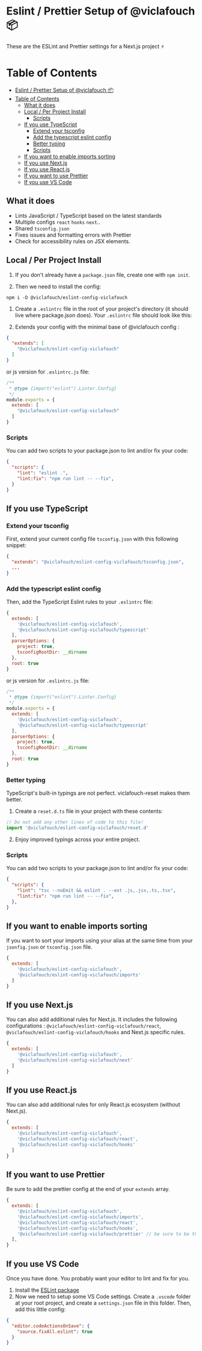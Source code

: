 # Eslint / Prettier Setup of @viclafouch 📦

These are the ESLint and Prettier settings for a Next.js project ⚡️


# Table of Contents

- [Eslint / Prettier Setup of @viclafouch 📦](#eslint--prettier-setup-of-viclafouch-)
- [Table of Contents](#table-of-contents)
  - [What it does](#what-it-does)
  - [Local / Per Project Install](#local--per-project-install)
    - [Scripts](#scripts)
  - [If you use TypeScript](#if-you-use-typescript)
    - [Extend your tsconfig](#extend-your-tsconfig)
    - [Add the typescript eslint config](#add-the-typescript-eslint-config)
    - [Better typing](#better-typing)
    - [Scripts](#scripts-1)
  - [If you want to enable imports sorting](#if-you-want-to-enable-imports-sorting)
  - [If you use Next.js](#if-you-use-nextjs)
  - [If you use React.js](#if-you-use-reactjs)
  - [If you want to use Prettier](#if-you-want-to-use-prettier)
  - [If you use VS Code](#if-you-use-vs-code)

## What it does

* Lints JavaScript / TypeScript based on the latest standards
* Multiple configs `react` `hooks` `next`..
* Shared `tsconfig.json`
* Fixes issues and formatting errors with Prettier
* Check for accessibility rules on JSX elements.

## Local / Per Project Install

1. If you don't already have a `package.json` file, create one with `npm init`.

2. Then we need to install the config:

```
npm i -D @viclafouch/eslint-config-viclafouch
```

1. Create a `.eslintrc` file in the root of your project's directory (it should live where package.json does). Your `.eslintrc` file should look like this:

2. Extends your config with the minimal base of @viclafouch config :

```json
{
  "extends": [
    "@viclafouch/eslint-config-viclafouch"
  ]
}
```

or js version for `.eslintrc.js` file:

```js
/**
 * @type {import("eslint").Linter.Config}
 */
module.exports = {
  extends: [
    "@viclafouch/eslint-config-viclafouch"
  ]
}
```

### Scripts

You can add two scripts to your package.json to lint and/or fix your code:

```json
{
  "scripts": {
    "lint": "eslint .",
    "lint:fix": "npm run lint -- --fix",
  }
}
```
## If you use TypeScript

### Extend your tsconfig

First, extend your current config file `tsconfig.json` with this following snippet:

```json
{
  "extends": "@viclafouch/eslint-config-viclafouch/tsconfig.json",
  ...
}
```

### Add the typescript eslint config

Then, add the TypeScript Eslint rules to your `.eslintrc` file:

```js
{
  extends: [
    '@viclafouch/eslint-config-viclafouch',
    '@viclafouch/eslint-config-viclafouch/typescript'
  ],
  parserOptions: {
    project: true,
    tsconfigRootDir: __dirname
  },
  root: true
}
```

or js version for `.eslintrc.js` file:

```js
/**
 * @type {import("eslint").Linter.Config}
 */
module.exports = {
  extends: [
    '@viclafouch/eslint-config-viclafouch',
    '@viclafouch/eslint-config-viclafouch/typescript'
  ],
  parserOptions: {
    project: true,
    tsconfigRootDir: __dirname
  },
  root: true
}
```

### Better typing

TypeScript's built-in typings are not perfect. viclafouch-reset makes them better.

1. Create a `reset.d.ts` file in your project with these contents:

```ts
// Do not add any other lines of code to this file!
import '@viclafouch/eslint-config-viclafouch/reset.d'
```

2. Enjoy improved typings across your entire project.

### Scripts

You can add two scripts to your package.json to lint and/or fix your code:

```json
{
  "scripts": {
    "lint": "tsc --noEmit && eslint . --ext .js,.jsx,.ts,.tsx",
    "lint:fix": "npm run lint -- --fix",
  },
}
```

## If you want to enable imports sorting

If you want to sort your imports using your alias at the same time from your `jsonfig.json` or `tsconfig.json` file.

```js
{
  extends: [
    '@viclafouch/eslint-config-viclafouch',
    '@viclafouch/eslint-config-viclafouch/imports'
  ]
}
```

## If you use Next.js

You can also add additional rules for Next.js. It includes the following configurations : `@viclafouch/eslint-config-viclafouch/react`, `@viclafouch/eslint-config-viclafouch/hooks` and Next.js specific rules.

```js
{
  extends: [
    '@viclafouch/eslint-config-viclafouch',
    '@viclafouch/eslint-config-viclafouch/next'
  ]
}
```

## If you use React.js

You can also add additional rules for only React.js ecosystem (without Next.js).

```js
{
  extends: [
    '@viclafouch/eslint-config-viclafouch',
    '@viclafouch/eslint-config-viclafouch/react',
    '@viclafouch/eslint-config-viclafouch/hooks'
  ]
}
```


## If you want to use Prettier

Be sure to add the prettier config at the end of your `extends` array.

```js
{
  extends: [
    '@viclafouch/eslint-config-viclafouch',
    '@viclafouch/eslint-config-viclafouch/imports',
    '@viclafouch/eslint-config-viclafouch/react',
    '@viclafouch/eslint-config-viclafouch/hooks',
    '@viclafouch/eslint-config-viclafouch/prettier' // be sure to be the last
  ],
}
```

## If you use VS Code

Once you have done. You probably want your editor to lint and fix for you.

1. Install the [ESLint package](https://marketplace.visualstudio.com/items?itemName=dbaeumer.vscode-eslint)
2. Now we need to setup some VS Code settings. Create a `.vscode` folder at your root project, and create a `settings.json` file in this folder. Then, add this little config:

```json
{
  "editor.codeActionsOnSave": {
    "source.fixAll.eslint": true
  }
}
```